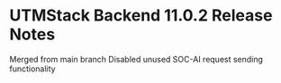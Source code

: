 # UTMStack Backend 11.0.2 Release Notes
Merged from main branch
Disabled unused SOC-AI request sending functionality
